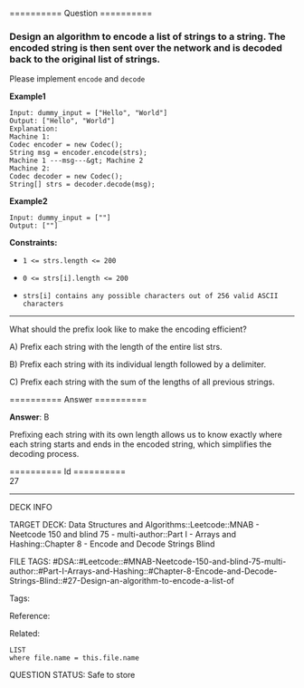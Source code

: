 ========== Question ==========  

### Design an algorithm to encode **a list of strings** to **a string**. The encoded string is then sent over the network and is decoded back to the original list of strings.

Please implement `encode` and `decode`

**Example1**

```
Input: dummy_input = ["Hello", "World"]
Output: ["Hello", "World"]
Explanation:
Machine 1:
Codec encoder = new Codec();
String msg = encoder.encode(strs);
Machine 1 ---msg---&gt; Machine 2
Machine 2:
Codec decoder = new Codec();
String[] strs = decoder.decode(msg);
```

**Example2**

```
Input: dummy_input = [""]
Output: [""]
```

**Constraints:**

- `1 <= strs.length <= 200`

- `0 <= strs[i].length <= 200`

- `strs[i] contains any possible characters out of 256 valid ASCII characters`

---

What should the prefix look like to make the encoding efficient?

A) Prefix each string with the length of the entire list strs.

B) Prefix each string with its individual length followed by a delimiter.

C) Prefix each string with the sum of the lengths of all previous strings.  

========== Answer ==========  

**Answer**: B

Prefixing each string with its own length allows us to know exactly where each
string starts and ends in the encoded string, which simplifies the decoding
process.

========== Id ==========  
27

---

DECK INFO

TARGET DECK: Data Structures and Algorithms::Leetcode::MNAB - Neetcode 150 and blind 75 - multi-author::Part I - Arrays and Hashing::Chapter 8 - Encode and Decode Strings Blind

FILE TAGS: #DSA::#Leetcode::#MNAB-Neetcode-150-and-blind-75-multi-author::#Part-I-Arrays-and-Hashing::#Chapter-8-Encode-and-Decode-Strings-Blind::#27-Design-an-algorithm-to-encode-a-list-of

Tags:

Reference:

Related:

```dataview
LIST
where file.name = this.file.name
```
QUESTION STATUS: Safe to store
